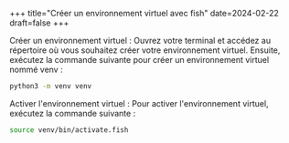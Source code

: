 +++
title="Créer un environnement virtuel avec fish"
date=2024-02-22
draft=false
+++

Créer un environnement virtuel :
Ouvrez votre terminal et accédez au répertoire où vous souhaitez créer votre environnement virtuel. Ensuite, exécutez la commande suivante pour créer un environnement virtuel nommé venv :

```bash
python3 -m venv venv
```

Activer l'environnement virtuel :
Pour activer l'environnement virtuel, exécutez la commande suivante :

```bash
source venv/bin/activate.fish
```


